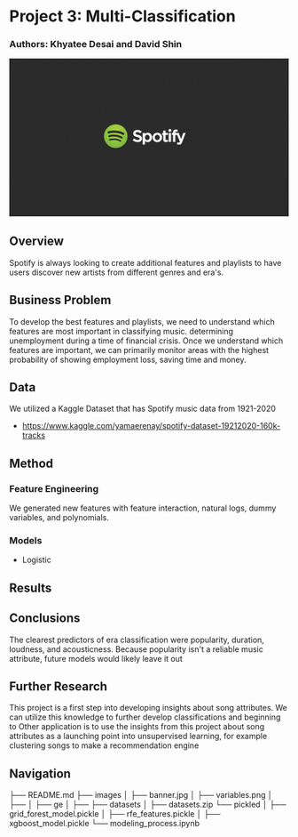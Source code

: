 # Project 3: Multi-Classification
### Authors: Khyatee Desai and David Shin

![img](./images/banner.jpg)

## Overview

Spotify is always looking to create additional features and playlists to have users discover new artists from different genres and era's. 

## Business Problem

To develop the best features and playlists, we need to understand which features are most important in classifying music. determining unemployment during a time of financial crisis. Once we understand which features are important, we can primarily monitor areas with the highest probability of showing employment loss, saving time and money.

## Data

We utilized a Kaggle Dataset that has Spotify music data from 1921-2020
*  https://www.kaggle.com/yamaerenay/spotify-dataset-19212020-160k-tracks

## Method

### Feature Engineering

We generated new features with feature interaction, natural logs, dummy variables, and polynomials.

### Models

* Logistic

## Results

## Conclusions

The clearest predictors of era classification were popularity, duration, loudness, and acousticness. Because popularity isn't a reliable music attribute, future models would likely leave it out

## Further Research

This project is a first step into developing insights about song attributes. We can utilize this knowledge to further develop classifications and beginning to Other application is to use the insights from this project about song attributes as a launching point into unsupervised learning, for example clustering songs to make a recommendation engine 

## Navigation
├── README.md
├── images
│   ├── banner.jpg
│   ├── variables.png
│   ├── 
│   ├── ge 
│   ├── 
├── datasets
│   ├── datasets.zip
└── pickled
│   ├── grid_forest_model.pickle
│   ├── rfe_features.pickle
│   ├── xgboost_model.pickle
└── modeling_process.ipynb

